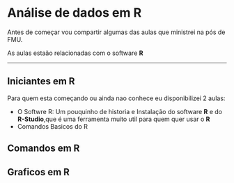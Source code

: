 # Análise de dados em R
 
Antes de começar vou compartir algumas das aulas que ministrei na pós de FMU.

As aulas estaão relacionadas com o software **R**

---

## Iniciantes em R

Para quem esta começando ou ainda nao conhece eu disponibilizei 2 aulas:

* O Softwre R: Um pouquinho de historia e Instalação do software **R** e do **R-Studio**,que é uma ferramenta muito util para quem quer usar o **R**   
* Comandos Basicos do R

## Comandos em R


## Graficos em R
